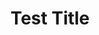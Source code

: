 ﻿---
title: Test Title
marketing:
  - instagram
  - newsletter
  - linkedin
  - weeklyNewsLetter
slug: This is a little bit of information about this post
img: image1.jpg
---